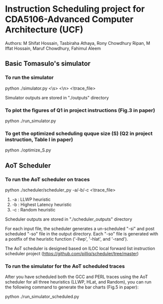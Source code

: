 # Instruction Scheduling project for CDA5106-Advanced Computer Architecture (UCF)

Authors: M Shifat Hossain, Tasbiraha Athaya, Rony Chowdhury Ripan, M Iffat Hossain, Maruf Chowdhury, Fahimul Aleem


## Basic Tomasulo's simulator

### To run the simulator

python ./simulator.py \<\s> <\n> <\trace_file>

Simulator outputs are stored in "./outputs" directory

### To plot the figures of Q1 in project instructions (Fig.3 in paper)

python ./run_simulator.py

### To get the optimized scheduling quque size (S) (Q2 in project instruction, Table I in paper)

python ./optimize_S.py


## AoT Scheduler

### To run the AoT scheduler on traces

python ./scheduler/scheduler_py -a/-b/-c <\trace_file>

1. -a : LLWP heuristic
2. -b : Highest Latency heuristic
3. -c : Random heuristic

Scheduler outputs are stored in "./scheduler_outputs" directory

For each input file, the scheduler generates a un-scheduled "-si" and post scheduled "-so" file in the output directory. Each "-so" file is generated with a postfix of the heuristic function ('-llwp', '-hlat', and '-rand').

The AoT scheduler is designed based on ILOC local forward list instruction scheduler project (https://github.com/pilliq/scheduler/tree/master)

### To run the simulator for the AoT scheduled traces

After you have scheduled both the GCC and PERL traces using the AoT scheduler for all three heuristics (LLWP, HLat, and Random), you can run the following command to generate the bar charts (Fig.5 in paper):

python ./run_simulator_scheduled.py
